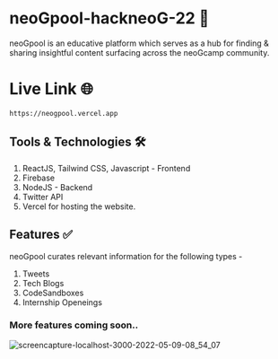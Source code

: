 # neoGpool-hackneoG-22 🚩

neoGpool is an educative platform which serves as a hub for finding & sharing insightful content surfacing across the neoGcamp community.

# Live Link 🌐

    https://neogpool.vercel.app

## Tools & Technologies 🛠️

1. ReactJS, Tailwind CSS, Javascript - Frontend
2. Firebase
3. NodeJS - Backend
4. Twitter API
5. Vercel for hosting the website.

## Features ✅

neoGpool curates relevant information for the following types -

1. Tweets
2. Tech Blogs
3. CodeSandboxes
4. Internship Openeings<br>

### More features coming soon..

![screencapture-localhost-3000-2022-05-09-08_54_07](https://user-images.githubusercontent.com/75125943/167335593-673e4edc-ac74-4caf-90ed-22d69cbd21fa.png)
